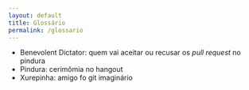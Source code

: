 ```yaml
---
layout: default
title: Glossário
permalink: /glossario
---
```


 - Benevolent Dictator: quem vai aceitar ou recusar os *pull request* no pindura 
 - Pindura: cerimômia no hangout
 - Xurepinha: amigo fo git imaginário
